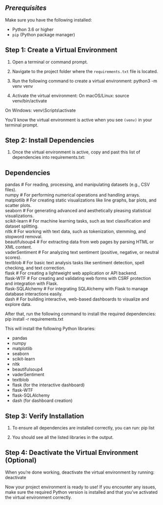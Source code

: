 ## *****Prerequisites*****

Make sure you have the following installed:
- Python 3.6 or higher
- `pip` (Python package manager)

## Step 1: Create a Virtual Environment

1. Open a terminal or command prompt.
2. Navigate to the project folder where the `requirements.txt` file is located.
3. Run the following command to create a virtual environment:
python3 -m venv venv

4. Activate the virtual environment:
On macOS/Linux:
source venv/bin/activate

On Windows:
venv\Scripts\activate

You’ll know the virtual environment is active when you see `(venv)` in your terminal prompt.

## Step 2: Install Dependencies
1. Once the virtual environment is active, copy and past this list of dependencies into requirements.txt:

## Dependencies
pandas               # For reading, processing, and manipulating datasets (e.g., CSV files).  
numpy                # For performing numerical operations and handling arrays.  
matplotlib           # For creating static visualizations like line graphs, bar plots, and scatter plots.  
seaborn              # For generating advanced and aesthetically pleasing statistical visualizations.  
scikit-learn         # For machine learning tasks, such as text classification and dataset splitting.  
nltk                 # For working with text data, such as tokenization, stemming, and stopword removal.  
beautifulsoup4       # For extracting data from web pages by parsing HTML or XML content.  
vaderSentiment       # For analyzing text sentiment (positive, negative, or neutral scores).  
textblob             # For basic text analysis tasks like sentiment detection, spell checking, and text correction.  
flask                # For creating a lightweight web application or API backend.  
flask-WTF            # For creating and validating web forms with CSRF protection and integration with Flask.  
flask-SQLAlchemy     # For integrating SQLAlchemy with Flask to manage database interactions easily.  
dash                 # For building interactive, web-based dashboards to visualize and explore data.  


After that, run the following command to install the required dependencies:
pip install -r requirements.txt

This will install the following Python libraries:
- pandas
- numpy
- matplotlib
- seaborn
- scikit-learn
- nltk
- beautifulsoup4
- vaderSentiment
- textblob
- flask (for the interactive dashboard)
- flask-WTF
- flask-SQLAlchemy
- dash (for dashboard creation)

## Step 3: Verify Installation
1. To ensure all dependencies are installed correctly, you can run:
pip list

2. You should see all the listed libraries in the output.

## Step 4: Deactivate the Virtual Environment (Optional)
When you’re done working, deactivate the virtual environment by running:
deactivate

Now your project environment is ready to use! If you encounter any issues, make sure the required Python version is installed and that you’ve activated the virtual environment correctly.
